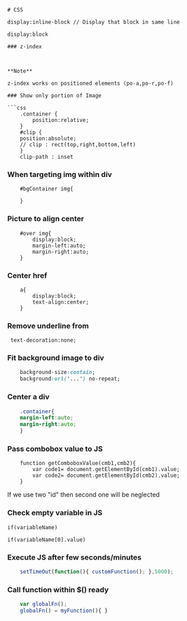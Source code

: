 
```

# CSS

display:inline-block // Display that block in same line

display:block

### z-index



**Note** 

z-index works on positioned elements (po-a,po-r,po-f)

### Show only portion of Image

```css
	.container {
		position:relative;
	}
	#clip {
	position:absolute;
	// clip : rect(top,right,bottom,left)
	}
	clip-path : inset
```

### When targeting img within div
```
	#bgContainer img{
	
	}
```


### Picture to align center
```
	#over img{
		display:block;
		margin-left:auto;
		margin-right:auto;
	}

```

### Center href

```
	a{
		display:block;
		text-align:center;
	}
```


### Remove underline from <a>

``` text-decoration:none;```

### Fit background image to div

```css
	background-size:contain;
	background:url('...') no-repeat;
```

### Center a div

```css
	.container{
	margin-left:auto;
	margin-right:auto;
	}
```



### Pass combobox value to JS

```
	function getComboboxValue(cmb1,cmb2){
		var code1= document.getElementById(cmb1).value;
		var code2= document.getElementById(cmb2).value;
	}
```

If we use two "id" then second one will be neglected

### Check empty variable in JS

```
if(variableName)

if(variableName[0].value)

```

### Execute JS after few seconds/minutes

```js
	setTimeOut(function(){ customFunction(); },5000);
```

### Call function within $() ready

```js
	var globalFn();
	globalFn() = myFunction(){ }
```

